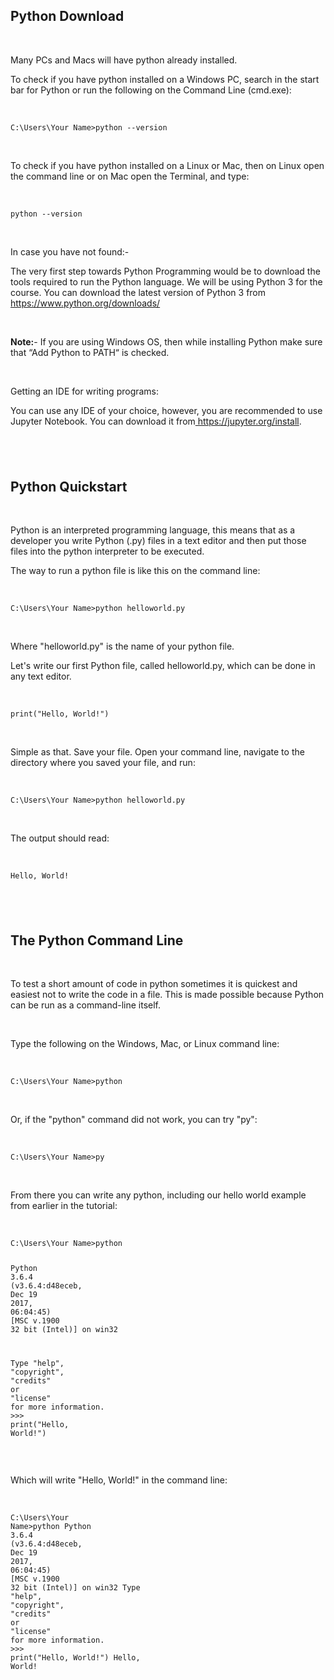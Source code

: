 <div _ngcontent-serverapp-c231="" class="note-body"><div _ngcontent-serverapp-c231="" class="body-text"><h2><strong>Python Download&nbsp;</strong></h2><p>&nbsp;</p><p>Many PCs and Macs will have python already installed.</p><p>To check if you have python installed on a Windows PC, search in the start bar for Python or run the following on the Command Line (cmd.exe):</p><p>&nbsp;</p><pre><code class="language-python hljs">C:\Users\Your Name&gt;python --version</code></pre><p>&nbsp;</p><p>To check if you have python installed on a Linux or Mac, then on Linux open the command line or on Mac open the Terminal, and type:</p><p>&nbsp;</p><pre><code class="language-python hljs">python --version</code></pre><p>&nbsp;</p><p>In case you have not found:-</p><p>The very first step towards Python Programming would be to download the tools required to run the Python language. We will be using Python 3 for the course. You can download the latest version of Python 3 from <a href="https://www.python.org/downloads/">https://www.python.org/downloads/</a></p><p>&nbsp;</p><p><strong>Note:</strong>- If you are using Windows OS, then while installing Python make sure that “Add Python to PATH“ is checked.</p><p>&nbsp;</p><p>Getting an IDE for writing programs:&nbsp;</p><p>You can use any IDE of your choice, however, you are recommended to use Jupyter Notebook. You can download it from<a href="https://jupyter.org/install"> https://jupyter.org/install</a>.</p><h2>&nbsp;</h2><h2><strong>Python Quickstart</strong></h2><p>&nbsp;</p><p>Python is an interpreted programming language, this means that as a developer you write Python (.py) files in a text editor and then put those files into the python interpreter to be executed.</p><p>The way to run a python file is like this on the command line:</p><p>&nbsp;</p><pre><code class="language-python hljs">C:\Users\Your Name&gt;python helloworld.py</code></pre><p>&nbsp;</p><p>Where "helloworld.py" is the name of your python file.</p><p>Let's write our first Python file, called helloworld.py, which can be done in any text editor.</p><p>&nbsp;</p><pre><code class="language-python hljs">print(<span class="hljs-string">"Hello, World!"</span>)</code></pre><p>&nbsp;</p><p>Simple as that. Save your file. Open your command line, navigate to the directory where you saved your file, and run:</p><p>&nbsp;</p><pre><code class="language-python hljs">C:\Users\Your Name&gt;python helloworld.py</code></pre><p>&nbsp;</p><p>The output should read:</p><p>&nbsp;</p><pre><code class="language-python hljs">Hello, World!</code></pre><h2>&nbsp;</h2><h2><strong>The Python Command Line</strong></h2><p>&nbsp;</p><p>To test a short amount of code in python sometimes it is quickest and easiest not to write the code in a file. This is made possible because Python can be run as a command-line itself.</p><p>&nbsp;</p><p>Type the following on the Windows, Mac, or Linux command line:</p><p>&nbsp;</p><pre><code class="language-python hljs">C:\Users\Your Name&gt;python</code></pre><p>&nbsp;</p><p>Or, if the "python" command did not work, you can try "py":</p><p>&nbsp;</p><pre><code class="language-python hljs">C:\Users\Your Name&gt;py</code></pre><p>&nbsp;</p><p>From there you can write any python, including our hello world example from earlier in the tutorial:</p><p>&nbsp;</p><pre><code class="language-python hljs">C:\Users\Your Name&gt;python

Python <span class="hljs-number">3.6</span><span class="hljs-number">.4</span> (v3<span class="hljs-number">.6</span><span class="hljs-number">.4</span>:d48eceb, Dec <span class="hljs-number">19</span> <span class="hljs-number">2017</span>, <span class="hljs-number">06</span>:<span class="hljs-number">04</span>:<span class="hljs-number">45</span>) [MSC v<span class="hljs-number">.1900</span> <span class="hljs-number">32</span> bit (Intel)] on win32

Type <span class="hljs-string">"help"</span>, <span class="hljs-string">"copyright"</span>, <span class="hljs-string">"credits"</span> <span class="hljs-keyword">or</span> <span class="hljs-string">"license"</span> <span class="hljs-keyword">for</span> more information.
<span class="hljs-meta">&gt;&gt;&gt; </span>print(<span class="hljs-string">"Hello, World!"</span>)</code></pre><p>&nbsp;</p><p>Which will write "Hello, World!" in the command line:</p><p>&nbsp;</p><pre><code class="language-python hljs">C:\Users\Your Name&gt;python
Python <span class="hljs-number">3.6</span><span class="hljs-number">.4</span> (v3<span class="hljs-number">.6</span><span class="hljs-number">.4</span>:d48eceb, Dec <span class="hljs-number">19</span> <span class="hljs-number">2017</span>, <span class="hljs-number">06</span>:<span class="hljs-number">04</span>:<span class="hljs-number">45</span>) [MSC v<span class="hljs-number">.1900</span> <span class="hljs-number">32</span> bit (Intel)] on win32
Type <span class="hljs-string">"help"</span>, <span class="hljs-string">"copyright"</span>, <span class="hljs-string">"credits"</span> <span class="hljs-keyword">or</span> <span class="hljs-string">"license"</span> <span class="hljs-keyword">for</span> more information.
&nbsp;
<span class="hljs-meta">&gt;&gt;&gt; </span>print(<span class="hljs-string">"Hello, World!"</span>)
Hello, World!</code></pre></div></div>